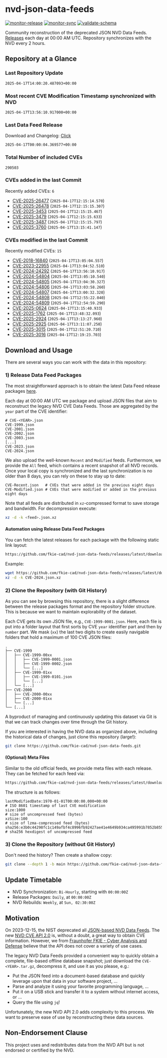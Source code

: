 # nvd-json-data-feeds

[![monitor-release](https://github.com/fkie-cad/nvd-json-data-feeds/actions/workflows/monitor_release.yml/badge.svg)](https://github.com/fkie-cad/nvd-json-data-feeds/actions/workflows/monitor_release.yml)
[![monitor-sync](https://github.com/fkie-cad/nvd-json-data-feeds/actions/workflows/monitor_sync.yml/badge.svg)](https://github.com/fkie-cad/nvd-json-data-feeds/actions/workflows/monitor_sync.yml)
[![validate-schema](https://github.com/fkie-cad/nvd-json-data-feeds/actions/workflows/validate_schema.yml/badge.svg)](https://github.com/fkie-cad/nvd-json-data-feeds/actions/workflows/validate_schema.yml)

Community reconstruction of the deprecated JSON NVD Data Feeds.
[Releases](https://github.com/fkie-cad/nvd-json-data-feeds/releases/latest) each day at 00:00 AM UTC.
Repository synchronizes with the NVD every 2 hours.

## Repository at a Glance

### Last Repository Update

```plain
2025-04-17T14:00:20.487093+00:00
```

### Most recent CVE Modification Timestamp synchronized with NVD

```plain
2025-04-17T13:56:10.917000+00:00
```

### Last Data Feed Release

Download and Changelog: [Click](https://github.com/fkie-cad/nvd-json-data-feeds/releases/latest)

```plain
2025-04-17T00:00:04.369577+00:00
```

### Total Number of included CVEs

```plain
290503
```

### CVEs added in the last Commit

Recently added CVEs: `6`

- [CVE-2025-26477](CVE-2025/CVE-2025-264xx/CVE-2025-26477.json) (`2025-04-17T12:15:14.570`)
- [CVE-2025-26478](CVE-2025/CVE-2025-264xx/CVE-2025-26478.json) (`2025-04-17T12:15:15.307`)
- [CVE-2025-3453](CVE-2025/CVE-2025-34xx/CVE-2025-3453.json) (`2025-04-17T12:15:15.467`)
- [CVE-2025-3479](CVE-2025/CVE-2025-34xx/CVE-2025-3479.json) (`2025-04-17T12:15:15.633`)
- [CVE-2025-3487](CVE-2025/CVE-2025-34xx/CVE-2025-3487.json) (`2025-04-17T12:15:15.797`)
- [CVE-2025-3760](CVE-2025/CVE-2025-37xx/CVE-2025-3760.json) (`2025-04-17T13:15:41.147`)


### CVEs modified in the last Commit

Recently modified CVEs: `15`

- [CVE-2018-16840](CVE-2018/CVE-2018-168xx/CVE-2018-16840.json) (`2025-04-17T13:05:04.557`)
- [CVE-2023-22955](CVE-2023/CVE-2023-229xx/CVE-2023-22955.json) (`2025-04-17T13:04:52.510`)
- [CVE-2024-24292](CVE-2024/CVE-2024-242xx/CVE-2024-24292.json) (`2025-04-17T13:56:10.917`)
- [CVE-2024-54804](CVE-2024/CVE-2024-548xx/CVE-2024-54804.json) (`2025-04-17T13:05:10.540`)
- [CVE-2024-54805](CVE-2024/CVE-2024-548xx/CVE-2024-54805.json) (`2025-04-17T13:04:30.327`)
- [CVE-2024-54806](CVE-2024/CVE-2024-548xx/CVE-2024-54806.json) (`2025-04-17T13:03:58.260`)
- [CVE-2024-54807](CVE-2024/CVE-2024-548xx/CVE-2024-54807.json) (`2025-04-17T13:00:32.320`)
- [CVE-2024-54808](CVE-2024/CVE-2024-548xx/CVE-2024-54808.json) (`2025-04-17T12:55:22.040`)
- [CVE-2024-54809](CVE-2024/CVE-2024-548xx/CVE-2024-54809.json) (`2025-04-17T12:54:59.290`)
- [CVE-2025-0624](CVE-2025/CVE-2025-06xx/CVE-2025-0624.json) (`2025-04-17T13:15:40.933`)
- [CVE-2025-1762](CVE-2025/CVE-2025-17xx/CVE-2025-1762.json) (`2025-04-17T13:48:32.093`)
- [CVE-2025-2924](CVE-2025/CVE-2025-29xx/CVE-2025-2924.json) (`2025-04-17T13:13:27.960`)
- [CVE-2025-2925](CVE-2025/CVE-2025-29xx/CVE-2025-2925.json) (`2025-04-17T13:11:07.250`)
- [CVE-2025-3015](CVE-2025/CVE-2025-30xx/CVE-2025-3015.json) (`2025-04-17T12:51:20.710`)
- [CVE-2025-3016](CVE-2025/CVE-2025-30xx/CVE-2025-3016.json) (`2025-04-17T12:19:23.703`)


## Download and Usage

There are several ways you can work with the data in this repository:

### 1) Release Data Feed Packages

The most straightforward approach is to obtain the latest Data Feed release packages [here](https://github.com/fkie-cad/nvd-json-data-feeds/releases/latest).

Each day at 00:00 AM UTC we package and upload JSON files that aim to reconstruct the legacy NVD CVE Data Feeds.
Those are aggregated by the `year` part of the CVE identifier:

```
# CVE-<YEAR>.json
CVE-1999.json
CVE-2001.json
CVE-2002.json
CVE-2003.json
[...]
CVE-2023.json
CVE-2024.json
```

We also upload the well-known `Recent` and `Modified` feeds.
Furthermore, we provide the `All` feed, which contains a recent snapshot of all NVD records.
Once your local copy is synchronized and the last synchronization is no older than 8 days, you can rely on these to stay up to date:

```plain
CVE-Recent.json   # CVEs that were added in the previous eight days
CVE-Modified.json # CVEs that were modified or added in the previous eight days
```

Note that all feeds are distributed in `xz`-compressed format to save storage and bandwidth.
For decompression execute:

```sh
xz -d -k <feed>.json.xz
```

#### Automation using Release Data Feed Packages

You can fetch the latest releases for each package with the following static link layout:

```sh
https://github.com/fkie-cad/nvd-json-data-feeds/releases/latest/download/CVE-<YEAR>.json.xz
```

Example:

```sh
wget https://github.com/fkie-cad/nvd-json-data-feeds/releases/latest/download/CVE-2024.json.xz
xz -d -k CVE-2024.json.xz
```

### 2) Clone the Repository (with Git History)

As you can see by browsing this repository, there is a slight difference between the release packages format and the repository folder structure.
This is because we want to maintain explorability of the dataset.

Each CVE gets its own JSON file, e.g., `CVE-1999-0001.json`.
Here, each file is put into a folder layout that first sorts by CVE `year` identifier part and then by `number` part.
We mask (`xx`) the last two digits to create easily navigable folders that hold a maximum of 100 CVE JSON files:

```plain
.
├── CVE-1999
│   ├── CVE-1999-00xx
│   │   ├── CVE-1999-0001.json
│   │   ├── CVE-1999-0002.json
│   │   └── [...]
│   ├── CVE-1999-01xx
│   │   ├── CVE-1999-0101.json
│   │   └── [...]
│   └── [...]
├── CVE-2000
│   ├── CVE-2000-00xx
│   ├── CVE-2000-01xx
│   └── [...]
└── [...]
```

A byproduct of managing and continuously updating this dataset via Git is that we can track changes over time through the Git history.

If you are interested in having the NVD data as organized above, including the historical data of changes, just clone this repository (large!):

```sh
git clone https://github.com/fkie-cad/nvd-json-data-feeds.git
```

#### (Optional) Meta Files

Similar to the old official feeds, we provide meta files with each release. They can be fetched for each feed via:

```sh
https://github.com/fkie-cad/nvd-json-data-feeds/releases/latest/download/CVE-<YEAR>.meta
```

The structure is as follows:

```plain
lastModifiedDate:1970-01-01T00:00:00.000+00:00                          # ISO 8601 timestamp of last CVE modification
size:1000                                                               # size of uncompressed feed (bytes)
xzSize:100                                                              # size of lzma-compressed feed (bytes)
sha256:e3b0c44298fc1c149afbf4c8996fb92427ae41e4649b934ca495991b7852b855 # sha256 hexdigest of uncompressed feed
```

### 3) Clone the Repository (without Git History)

Don't need the history? Then create a shallow copy:

```sh
git clone --depth 1 -b main https://github.com/fkie-cad/nvd-json-data-feeds.git
```


## Update Timetable

* NVD Synchronization: `Bi-Hourly`, starting with `00:00:00Z`
* Release Packages: `Daily`, at `00:00:00Z`
* NVD Rebuilds: `Weekly`, at `Sun, 02:30:00Z`


## Motivation

On 2023-12-15, the NIST deprecated all [JSON-based NVD Data Feeds](https://nvd.nist.gov/vuln/data-feeds#divRetirementBanner-1).
The new [NVD CVE API 2.0](https://nvd.nist.gov/developers/vulnerabilities) is, without a doubt, a great way to obtain CVE information.
However, we from [Fraunhofer FKIE - Cyber Analysis and Defense](https://www.fkie.fraunhofer.de/en/departments/cad.html) believe that the API does not cover a variety of use cases.

The legacy NVD Data Feeds provided a convenient way to quickly obtain a complete, file-based offline database snapshot; just download the `CVE-<YEAR>.tar.gz`, decompress it, and use it as you please, e.g.:

- Put the JSON feed into a document-based database and quickly leverage upon that data in your software project, ...
- Parse and analyze it using your favorite programming language, ...
- Put it on a USB stick and transfer it to a system without internet access, or ...
- Query the file using `jq`!

Unfortunately, the new NVD API 2.0 adds complexity to this process.
We want to preserve ease of use by reconstructing these data sources.

## Non-Endorsement Clause

This project uses and redistributes data from the NVD API but is not endorsed or certified by the NVD.